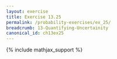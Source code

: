```yaml
---
layout: exercise
title: Exercise 13.25
permalink: /probability-exercises/ex_25/
breadcrumb: 13-Quantifying-Uncertainity
canonical_id: ch13ex25
---
```


{% include mathjax_support %}
